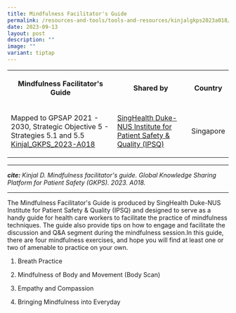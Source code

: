 ```yaml
---
title: Mindfulness Facilitator's Guide
permalink: /resources-and-tools/tools-and-resources/kinjalgkps2023a018/
date: 2023-09-13
layout: post
description: ""
image: ""
variant: tiptap
---
```

<table>
<tbody>
<tr>
<th rowspan="1" colspan="1">
<p>Mindfulness Facilitator's Guide</p>
</th>
<th rowspan="1" colspan="1">
<p>Shared by</p>
</th>
<th rowspan="1" colspan="1">
<p>Country</p>
</th>
</tr>
<tr>
<td rowspan="1" colspan="1">
<p>Mapped to GPSAP 2021 - 2030, Strategic Objective 5 - Strategies 5.1 and
5.5
<br><a href="/files/kinjal_gkps_2023-a018.pdf" rel="noopener noreferrer nofollow" target="_blank">Kinjal_GKPS_2023-A018</a>
</p>
</td>
<td rowspan="1" colspan="1">
<p><a href="https://www.singhealthdukenus.com.sg/ipsq" rel="noopener noreferrer nofollow" target="_blank">SingHealth Duke-NUS Institute for Patient Safety &amp; Quality (IPSQ)</a>
</p>
</td>
<td rowspan="1" colspan="1">
<p>Singapore</p>
</td>
</tr>
</tbody>
</table>
<hr>
<p><strong><em>cite: </em></strong><em>Kinjal D. Mindfulness facilitator's guide. Global Knowledge Sharing Platform for Patient Safety (GKPS). 2023. A018.</em>
</p>
<hr>
<p>The Mindfulness Facilitator's Guide is produced by SingHealth Duke-NUS
Institute for Patient Safety &amp; Quality (IPSQ) and designed to serve
as a handy guide for health care workers to facilitate the practice of
mindfulness techniques. The guide also provide tips on how to engage and
facilitate the discussion and Q&amp;A segment during the mindfulness session.In
this guide, there are four mindfulness exercises, and hope you will find
at least one or two of amenable to practice on your own.</p>
<ol data-tight="true" class="tight">
<li>
<p>Breath Practice</p>
</li>
<li>
<p>Mindfulness of Body and Movement (Body Scan)</p>
</li>
<li>
<p>Empathy and Compassion</p>
</li>
<li>
<p>Bringing Mindfulness into Everyday</p>
</li>
</ol>
<p></p>
